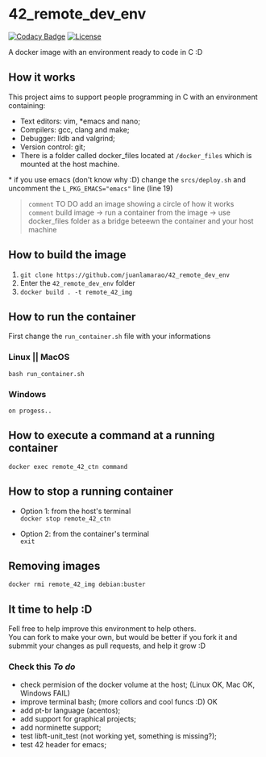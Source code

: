 # 42_remote_dev_env

[![Codacy Badge](https://api.codacy.com/project/badge/Grade/6299392e511f431e881286679980aaa5)](https://app.codacy.com/manual/juanlamarao/42_remote_dev_env?utm_source=github.com&utm_medium=referral&utm_content=juanlamarao/42_remote_dev_env&utm_campaign=Badge_Grade_Dashboard)
[![License](http://img.shields.io/:license-mit-blue.svg?style=flat-square)](http://badges.mit-license.org)

A docker image with an environment ready to code in C :D

## How it works

This project aims to support people programming in C with an environment containing:
-   Text editors: vim, \*emacs and nano;
-   Compilers: gcc, clang and make;
-   Debugger: lldb and valgrind;
-   Version control: git;
-   There is a folder called docker\_files located at `/docker_files` which is mounted at the host machine.

\* if you use emacs (don't know why :D) change the `srcs/deploy.sh` and uncomment the `L_PKG_EMACS="emacs"` line (line 19)  

>	`comment` TO DO add an image showing a circle of how it works  
>	`comment` build image -> run a container from the image -> use docker_files folder as a bridge beteewn the container and your host machine

## How to build the image

1.  `git clone https://github.com/juanlamarao/42_remote_dev_env`
2.  Enter the `42_remote_dev_env` folder
3.  `docker build . -t remote_42_img`

## How to run the container

First change the `run_container.sh` file with your informations

### Linux || MacOS

`bash run_container.sh`

### Windows

`on progess..`

## How to execute a command at a running container

`docker exec remote_42_ctn command`

## How to stop a running container

-   Option 1: from the host's terminal  
`docker stop remote_42_ctn`

-   Option 2: from the container's terminal  
`exit`

## Removing images

`docker rmi remote_42_img debian:buster`

## It time to help :D

Fell free to help improve this environment to help others.  
You can fork to make your own, but would be better if you fork it and
submmit your changes as pull requests, and help it grow :D

### Check this _To do_

-   check permision of the docker volume at the host; (Linux OK, Mac OK, Windows FAIL)
-   improve terminal bash; (more collors and cool funcs :D) OK
-   add pt-br language (acentos);
-   add support for graphical projects;
-   add norminette support;
-   test libft-unit\_test (not working yet, something is missing?);
-   test 42 header for emacs;
